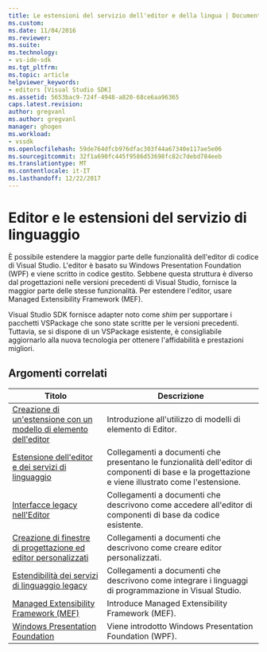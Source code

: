```yaml
---
title: Le estensioni del servizio dell'editor e della lingua | Documenti Microsoft
ms.custom: 
ms.date: 11/04/2016
ms.reviewer: 
ms.suite: 
ms.technology:
- vs-ide-sdk
ms.tgt_pltfrm: 
ms.topic: article
helpviewer_keywords:
- editors [Visual Studio SDK]
ms.assetid: 5653bac9-724f-4948-a820-68ce6aa96365
caps.latest.revision: 
author: gregvanl
ms.author: gregvanl
manager: ghogen
ms.workload:
- vssdk
ms.openlocfilehash: 59de764dfcb976dfac303f44a67340e117ae5e06
ms.sourcegitcommit: 32f1a690fc445f9586d53698fc82c7debd784eeb
ms.translationtype: MT
ms.contentlocale: it-IT
ms.lasthandoff: 12/22/2017
---
```

# <a name="editor-and-language-service-extensions"></a>Editor e le estensioni del servizio di linguaggio
È possibile estendere la maggior parte delle funzionalità dell'editor di codice di Visual Studio. L'editor è basato su Windows Presentation Foundation (WPF) e viene scritto in codice gestito. Sebbene questa struttura è diverso dal progettazioni nelle versioni precedenti di Visual Studio, fornisce la maggior parte delle stesse funzionalità. Per estendere l'editor, usare Managed Extensibility Framework (MEF).  
  
 Visual Studio SDK fornisce adapter noto come *shim* per supportare i pacchetti VSPackage che sono state scritte per le versioni precedenti. Tuttavia, se si dispone di un VSPackage esistente, è consigliabile aggiornarlo alla nuova tecnologia per ottenere l'affidabilità e prestazioni migliori.  
  
## <a name="related-topics"></a>Argomenti correlati  
  
|Titolo|Descrizione|  
|-----------|-----------------|  
|[Creazione di un'estensione con un modello di elemento dell'editor](../extensibility/creating-an-extension-with-an-editor-item-template.md)|Introduzione all'utilizzo di modelli di elemento di Editor.|  
|[Estensione dell'editor e dei servizi di linguaggio](../extensibility/extending-the-editor-and-language-services.md)|Collegamenti a documenti che presentano le funzionalità dell'editor di componenti di base e la progettazione e viene illustrato come l'estensione.|  
|[Interfacce legacy nell'Editor](../extensibility/legacy-interfaces-in-the-editor.md)|Collegamenti a documenti che descrivono come accedere all'editor di componenti di base da codice esistente.|  
|[Creazione di finestre di progettazione ed editor personalizzati](../extensibility/creating-custom-editors-and-designers.md)|Collegamenti a documenti che descrivono come creare editor personalizzati.|  
|[Estendibilità dei servizi di linguaggio legacy](../extensibility/internals/legacy-language-service-extensibility.md)|Collegamenti a documenti che descrivono come integrare i linguaggi di programmazione in Visual Studio.|  
|[Managed Extensibility Framework (MEF)](/dotnet/framework/mef/index)|Introduce Managed Extensibility Framework (MEF).|  
|[Windows Presentation Foundation](/dotnet/framework/wpf/index)|Viene introdotto Windows Presentation Foundation (WPF).|